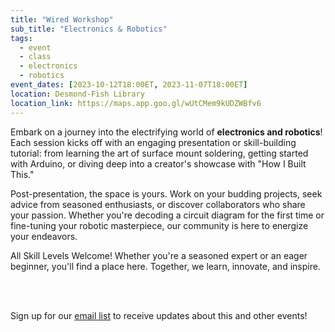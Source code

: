```yaml
---
title: "Wired Workshop"
sub_title: "Electronics & Robotics"
tags:
  - event
  - class
  - electronics
  - robotics
event_dates: [2023-10-12T18:00ET, 2023-11-07T18:00ET]
location: Desmond-Fish Library
location_link: https://maps.app.goo.gl/wUtCMem9kUDZWBfv6
---
```


Embark on a journey into the electrifying world of **electronics and robotics**!  Each session kicks off with an engaging presentation or skill-building tutorial: from learning the art of surface mount soldering, getting started with Arduino, or diving deep into a creator's showcase with "How I Built This."

Post-presentation, the space is yours. Work on your budding projects, seek advice from seasoned enthusiasts, or discover collaborators who share your passion. Whether you're decoding a circuit diagram for the first time or fine-tuning your robotic masterpiece, our community is here to energize your endeavors.

All Skill Levels Welcome! Whether you're a seasoned expert or an eager beginner, you'll find a place here. Together, we learn, innovate, and inspire.

<br/>
<br/>

Sign up for our [email list]({{site.email_list_signup}}) to receive updates about this and other events!
